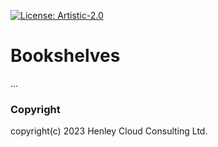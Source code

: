 [![License: Artistic-2.0](https://img.shields.io/badge/License-Artistic%202.0-0298c3.svg)](https://opensource.org/licenses/Artistic-2.0)

# Bookshelves
...

### Copyright
copyright(c) 2023 Henley Cloud Consulting Ltd.

